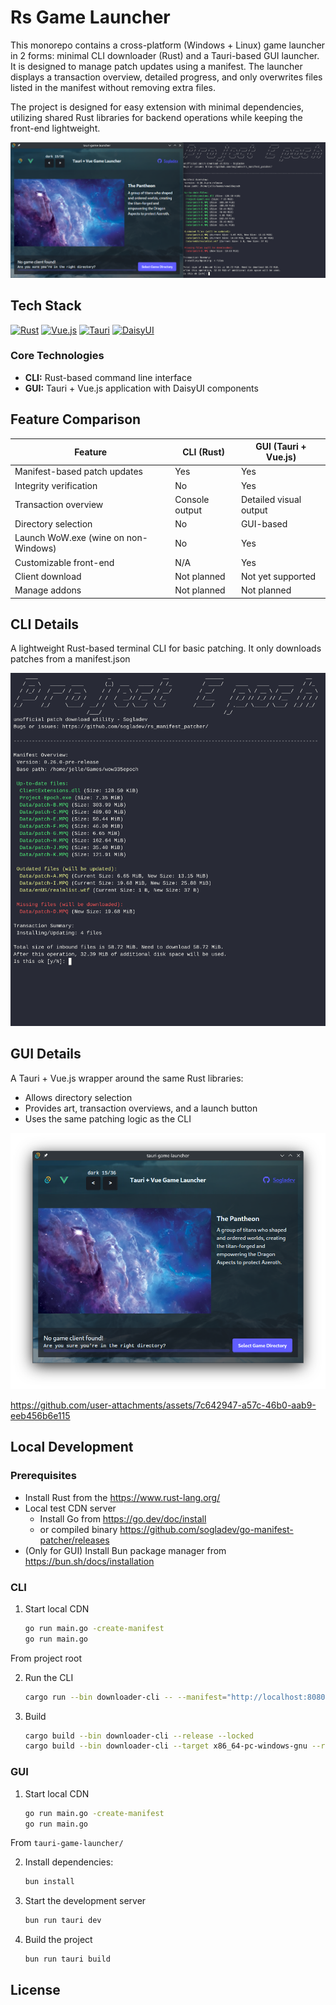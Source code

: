 # Rs Game Launcher
This monorepo contains a cross-platform (Windows + Linux) game launcher in 2 forms: minimal CLI downloader (Rust) and a Tauri-based GUI launcher. It is designed to manage patch updates using a manifest. The launcher displays a transaction overview, detailed progress, and only overwrites files listed in the manifest without removing extra files.

The project is designed for easy extension with minimal dependencies, utilizing shared Rust libraries for backend operations while keeping the front-end lightweight.

![Socials](images/socials.png)

## Tech Stack
[![Rust](https://img.shields.io/badge/Rust-000000?style=for-the-badge&logo=rust&logoColor=white)](https://www.rust-lang.org)
[![Vue.js](https://img.shields.io/badge/Vue.js-35495E?style=for-the-badge&logo=vue.js&logoColor=4FC08D)](https://vuejs.org)
[![Tauri](https://img.shields.io/badge/Tauri-24C8D8?style=for-the-badge&logo=tauri&logoColor=white)](https://tauri.app)
[![DaisyUI](https://img.shields.io/badge/DaisyUI-5A0EF8?style=for-the-badge&logo=daisyui&logoColor=white)](https://daisyui.com)

### Core Technologies
- **CLI:** Rust-based command line interface
- **GUI:** Tauri + Vue.js application with DaisyUI components

## Feature Comparison

| Feature                              | CLI (Rust)     | GUI (Tauri + Vue.js)   |
| ------------------------------------ | -------------- | ---------------------- |
| Manifest-based patch updates         | Yes            | Yes                    |
| Integrity verification               | No             | Yes                    |
| Transaction overview                 | Console output | Detailed visual output |
| Directory selection                  | No             | GUI-based              |
| Launch WoW.exe (wine on non-Windows) | No             | Yes                    |
| Customizable front-end               | N/A            | Yes                    |
| Client download                      | Not planned    | Not yet supported      |
| Manage addons                        | Not planned    | Not planned            |

## CLI Details
A lightweight Rust-based terminal CLI for basic patching. It only downloads patches from a manifest.json

![CLI](images/rs_patcher.gif)

## GUI Details
A Tauri + Vue.js wrapper around the same Rust libraries:
- Allows directory selection
- Provides art, transaction overviews, and a launch button
- Uses the same patching logic as the CLI

![Launcher Dark](images/tauri_game_launcher_dark.png)

https://github.com/user-attachments/assets/7c642947-a57c-46b0-aab9-eeb456b6e115

## Local Development

### Prerequisites
- Install Rust from the https://www.rust-lang.org/
- Local test CDN server
  - Install Go from https://go.dev/doc/install
  - or compiled binary https://github.com/sogladev/go-manifest-patcher/releases
- (Only for GUI) Install Bun package manager from https://bun.sh/docs/installation


### CLI

1. Start local CDN
    ```sh
    go run main.go -create-manifest
    go run main.go
    ```

From project root

2. Run the CLI
    ```sh
    cargo run --bin downloader-cli -- --manifest="http://localhost:8080/manifest.json"
    ```

3. Build
    ```sh
    cargo build --bin downloader-cli --release --locked
    cargo build --bin downloader-cli --target x86_64-pc-windows-gnu --release --locked
    ```

### GUI
1. Start local CDN
    ```sh
    go run main.go -create-manifest
    go run main.go
    ```

From `tauri-game-launcher/`

2. Install dependencies:
    ```sh
    bun install
    ```

3. Start the development server
    ```sh
    bun run tauri dev
    ```

4. Build the project
    ```sh
    bun run tauri build
    ```

## License
